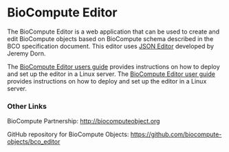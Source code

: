 BioCompute Editor
=================

The BioCompute Editor is a web application that can be used to create and edit BioCompute objects based on BioCompute schema described in the BCO specification document. This editor uses <a href="https://github.com/jdorn/json-editor">JSON Editor</a> developed by Jeremy Dorn.

The [BioCompute Editor users guide](/users_guide.md) provides instructions on how to deploy and set up the editor in a Linux server.
The [BioCompute Editor user guide](/users_guide.md) provides instructions on how to deploy and set up the editor in a Linux server.


### Other Links
BioCompute Partnership: http://biocomputeobject.org

GitHub repository for BioCompute Objects:
https://github.com/biocompute-objects/bco_editor




